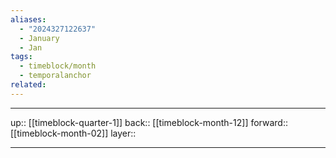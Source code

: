 ```yaml
---
aliases:
  - "2024327122637"
  - January
  - Jan
tags:
  - timeblock/month
  - temporalanchor
related:
---
```




***

up:: [[timeblock-quarter-1]]
back:: [[timeblock-month-12]]
forward:: [[timeblock-month-02]]
layer:: 

***
